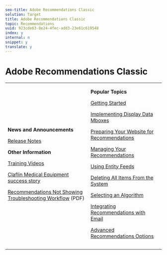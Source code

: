 ```yaml
---
seo-title: Adobe Recommendations Classic
solution: Target
title: Adobe Recommendations Classic
topic: Recommendations
uuid: 923cde63-8e24-4fec-add3-23e61c619548
index: y
internal: n
snippet: y
translate: y
---
```


# Adobe Recommendations Classic


<table id="simpletable_3B4921BF0B204052A4E402EF9E75631B"> 
 <tr class="strow"> 
  <td class="stentry"> <p> <b>News and Announcements</b> </p> <p> <a href="r_whatsnew-recs.md#reference_673C03B5B8AA478F8CA9F88D9D760361" type="reference" format="dita" scope="local"> Release Notes </a> </p> <p> <b>Other Information </b> </p> <p> <a href="http://www.adobe.com" scope="external" format="html"> Training Videos</a> </p> <p> <a href="http://www.omniture.com/offer/822?s_osc=30421" scope="external" format="html"> Claflin Medical Equipment success story</a> </p> <p> <a href="https://marketing.adobe.com/resources/help/en_US/rec/recs_not_showing_workflow.pdf" format="http" scope="external"> Recommendations Not Showing Troubleshooting Workflow</a> (PDF) </p> </td> 
  <td class="stentry"> <p> <b>Popular Topics</b> </p> <p> <a href="c_gettingstarted_recs/c_gettingstarted_recs.md#concept_CCF04F19782145099178353D37517D9E" format="dita" scope="local"> Getting Started </a> </p> <p> <a href="c_gettingstarted_recs/t_preparingsite_recs/t_data_mboxes_implementings_recs.md#task_83C1EA8433C249E1AC4BBEF591AC4FC3" format="dita" scope="local"> Implementing Display Data Mboxes </a> </p> <p> <a href="c_gettingstarted_recs/t_preparingsite_recs/t_preparingsite_recs.md#task_30B8C075A14B426F9042119553F750B8" format="dita" scope="local"> Preparing Your Website for Recommendations </a> </p> <p> <a href="c_rec_mng_recs/c_rec_mng_recs.md#concept_8BD886F4E0954B46B8EC0EA4626A00E1" format="dita" scope="local"> Managing Your Recommendations </a> </p> <p> <a href="c_rec_mng_recs/c_Managing_Recommendations_Settings/t_Using_Entity_Feeds.md#task_4034B221DC754633B1280893AE6B5F86" format="dita" scope="local"> Using Entity Feeds </a> </p> <p> <a href="c_rec_mng_recs/r_Deleting_All_Items_From_the_System.md#reference_A916F48DE01E41DA81F2C35AF2A5E58F" format="dita" scope="local"> Deleting All Items From the System </a> </p> <p> <a href="c_rec_mng_recs/c_Setting_Up_and_Deleting_a_Recommendation/t_create_edit_recs/t_algo_select_recs.md#task_2203616ABBE342B6ADAB08F278D794FA" format="dita" scope="local"> Selecting an Algorithm </a> </p> <p> <a href="c_rec_mng_recs/r_Integrating_Recommendations_with_Email.md#reference_256B16C894864F24AF970E43DC174420" format="dita" scope="local"> Integrating Recommendations with Email </a> </p> <p> <a href="c_rec_mng_recs/c_Creating_a_Custom_Algorithm/r_Recommendation_Parameters.md#reference_93CA52A6B7D64CDFABAE37E27D1F0A9F" format="dita" scope="local"> Advanced Recommendations Options </a> </p> </td> 
 </tr> 
 <tr class="strow"> 
  <td class="stentry"></td> 
  <td class="stentry"></td> 
  <td class="stentry"></td> 
 </tr> 
 <tr class="strow"> 
  <td class="stentry"></td> 
  <td class="stentry"></td> 
 </tr> 
</table>



